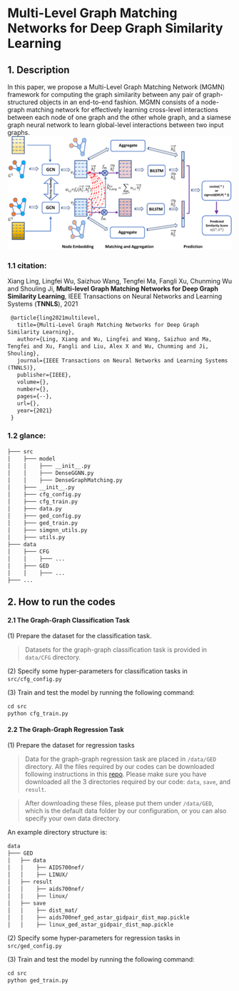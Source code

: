 # Multi-Level Graph Matching Networks for Deep Graph Similarity Learning


## 1. Description

In this paper, we propose a Multi-Level Graph Matching Network (MGMN) framework for computing the graph similarity between any pair of graph-structured objects in an end-to-end fashion. 
MGMN consists of a node-graph matching network for effectively learning cross-level interactions between each node of one graph and the other
whole graph, and a siamese graph neural network to learn global-level interactions between two input graphs.
![system](./model.png)

### 1.1 citation:
Xiang Ling, Lingfei Wu, Saizhuo Wang, Tengfei Ma, Fangli Xu, Chunming Wu and Shouling Ji, **Multi-level Graph Matching Networks for Deep Graph Similarity Learning**, IEEE Transactions on Neural Networks and Learning Systems (**TNNLS**), 2021
 ``` 
  @article{ling2021multilevel,
    title={Multi-Level Graph Matching Networks for Deep Graph Similarity Learning},
    author={Ling, Xiang and Wu, Lingfei and Wang, Saizhuo and Ma, Tengfei and Xu, Fangli and Liu, Alex X and Wu, Chunming and Ji, Shouling},
    journal={IEEE Transactions on Neural Networks and Learning Systems (TNNLS)},
    publisher={IEEE},
    volume={},
    number={},
    pages={--},
    url={},
    year={2021}
  }
 ```

### 1.2 glance:

```
├─── src
│    ├─── model
│    │    ├─── __init__.py
│    │    ├─── DenseGGNN.py
│    │    ├─── DenseGraphMatching.py
│    ├─── __init__.py
│    ├─── cfg_config.py
│    ├─── cfg_train.py
│    ├─── data.py
│    ├─── ged_config.py
│    ├─── ged_train.py
│    ├─── simgnn_utils.py
│    ├─── utils.py
├─── data
│    ├─── CFG
│    │    ├─── ...
│    ├─── GED
│    │    ├─── ...
├─── ...
```

## 2. How to run the codes


#### 2.1 The Graph-Graph Classification Task

(1) Prepare the dataset for the classification task.
> Datasets for the graph-graph classification task is provided in `data/CFG` directory.

(2) Specify some hyper-parameters for classification tasks in `src/cfg_config.py`

(3) Train and test the model by running the following command:

```
cd src
python cfg_train.py
```

#### 2.2 The Graph-Graph Regression Task
(1) Prepare the dataset for regression tasks

> Data for the graph-graph regression task are placed in `/data/GED` directory. 
> All the files required by our codes can be downloaded following instructions in this [repo](https://github.com/yunshengb/SimGNN).
Please make sure you have downloaded all the 3 directories required by our code: `data`, `save`, and `result`.

> After downloading these files, please put them under `/data/GED`, which is the default data folder by our configuration, or you can also specify your own data directory.

An example directory structure is:
``` 
data
├─── GED
│   ├── data
│   │    ├── AIDS700nef/
│   │    ├── LINUX/
│   ├── result
│   │    ├── aids700nef/
│   │    ├── linux/
│   ├── save
│   │    ├── dist_mat/
│   │    ├── aids700nef_ged_astar_gidpair_dist_map.pickle
│   │    ├── linux_ged_astar_gidpair_dist_map.pickle
```
(2) Specify some hyper-parameters for regression tasks in `src/ged_config.py`

(3) Train and test the model by running the following command:

```
cd src
python ged_train.py
```
